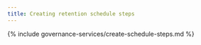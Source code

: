 ```yaml
---
title: Creating retention schedule steps
---
```


{% include governance-services/create-schedule-steps.md %}
